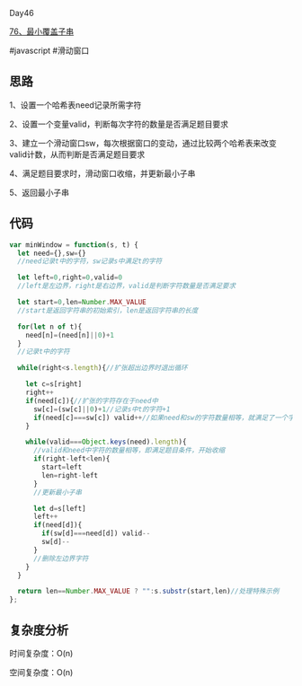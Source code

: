 Day46

[76、最小覆盖子串](https://leetcode.cn/problems/minimum-window-substring/)

#javascript #滑动窗口
## 思路
1、设置一个哈希表need记录所需字符

2、设置一个变量valid，判断每次字符的数量是否满足题目要求

3、建立一个滑动窗口sw，每次根据窗口的变动，通过比较两个哈希表来改变valid计数，从而判断是否满足题目要求

4、满足题目要求时，滑动窗口收缩，并更新最小子串

5、返回最小子串

## 代码
```javascript
var minWindow = function(s, t) {
  let need={},sw={}
  //need记录t中的字符，sw记录s中满足t的字符

  let left=0,right=0,valid=0
  //left是左边界，right是右边界，valid是判断字符数量是否满足要求

  let start=0,len=Number.MAX_VALUE
  //start是返回字符串的初始索引，len是返回字符串的长度

  for(let n of t){
    need[n]=(need[n]||0)+1
  }
  //记录t中的字符

  while(right<s.length){//扩张超出边界时退出循环

    let c=s[right]
    right++
    if(need[c]){//扩张的字符存在于need中
      sw[c]=(sw[c]||0)+1//记录s中t的字符+1
      if(need[c]===sw[c]) valid++//如果need和sw的字符数量相等，就满足了一个字符数量
    }

    while(valid===Object.keys(need).length){
      //valid和need中字符的数量相等，即满足题目条件，开始收缩 
      if(right-left<len){
        start=left
        len=right-left
      }
      //更新最小子串

      let d=s[left]
      left++
      if(need[d]){
        if(sw[d]===need[d]) valid--
        sw[d]--
      }
      //删除左边界字符
    }
  }

  return len==Number.MAX_VALUE ? "":s.substr(start,len)//处理特殊示例
};
```
## 复杂度分析
时间复杂度：O(n)

空间复杂度：O(n)
